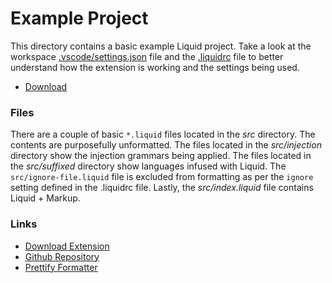 # Example Project

This directory contains a basic example Liquid project. Take a look at the workspace [.vscode/settings.json](https://github.com/panoply/vscode-liquid-sample/blob/master/.vscode/settings.json) file and the [.liquidrc](https://github.com/panoply/vscode-liquid-sample/blob/master/.liquidrc) file to better understand how the extension is working and the settings being used.

- [Download](https://github.com/panoply/vscode-liquid-sample/archive/refs/heads/master.zip)

### Files

There are a couple of basic `*.liquid` files located in the _src_ directory. The contents are purposefully unformatted. The files located in the _src/injection_ directory show the injection grammars being applied. The files located in the _src/suffixed_ directory show languages infused with Liquid. The `src/ignore-file.liquid` file is excluded from formatting as per the `ignore` setting defined in the .liquidrc file. Lastly, the _src/index.liquid_ file contains Liquid + Markup.


### Links

- [Download Extension](https://marketplace.visualstudio.com/items?itemName=sissel.shopify-liquid)
- [Github Repository](https://github.com/panoply/vscode-liquid)
- [Prettify Formatter](https://github.com/panoply/prettify)
